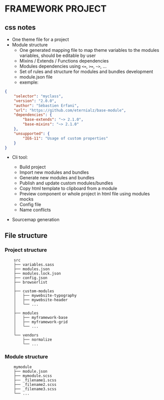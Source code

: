 # FRAMEWORK PROJECT

## css notes

- One theme file for a project
- Module structure
  - One generated mapping file to map theme variables to the modules variables, should be editable by user 
  - Mixins / Extends / Functions dependencies 
  - Modules dependencies using `<=`, `>=`, `~>`, ...
  - Set of rules and structure for modules and bundles development
  - module.json file
  - exemple:

```json
{
    "selector": "myclass",
    "version": "2.0.0",
    "author": "Sébastien Erfani",
    "url": "https://github.com/eternialz/base-module",
    "dependencies": {
        "base-extends": "~> 2.1.0",
        "base-mixins": "~> 2.1.0"
    },
    "unsupported": {
        "IE6-11": "Usage of custom properties"
    }
}
```

- Cli tool:
  - Build project
  - Import new modules and bundles
  - Generate new modules and bundles
  - Publish and update custom modules/bundles
  - Copy html template to clipboard from a module
  - Preview component or whole project in html file using modules mocks
  - Config file
  - Name conflicts

- Sourcemap generation

## File structure

### Project structure
```
    src
    ├── variables.sass
    ├── modules.json
    ├── modules.lock.json
    ├── config.json
    ├── browserlist
    │
    ├── custom-modules
    │   ├── mywebsite-typography
    │   ├── mywebsite-header
    │   └── ...
    │
    ├── modules
    │   ├── myframework-base
    │   ├── myframework-grid
    │   └── ...
    │
    └── vendors
        ├── normalize
        └── ...
```

### Module structure
```
    mymodule
    ├── module.json
    ├── mymodule.scss
    ├── _filename1.scss
    ├── _filename2.scss
    ├── _filename3.scss
    └── ...
```